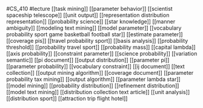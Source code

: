 #CS_410
#lecture
[[task mining]]
[[parameter behavior]]
[[scientist spaceship telescope]]
[[unit output]]
[[representation distribution representation]]
[[probability science]]
[[star knowledge]]
[[manner ambiguity]]
[[modeling text mining]]
[[model parameter]]
[[vocabulary probability sport game basketball football star]]
[[estimate parameter]]
[[coverage pis]]
[[travel probability sport]]
[[basis analysis]]
[[probability threshold]]
[[probability travel sport]]
[[probability mass]]
[[capital lambda]]
[[axis probability]]
[[constraint parameter]]
[[science probability]]
[[variation semantic]]
[[pi document]]
[[output distribution]]
[[parameter pi]]
[[parameter probability]]
[[vocabulary constraint]]
[[ij document]]
[[text collection]]
[[output mining algorithm]]
[[coverage document]]
[[parameter probability tax mining]]
[[output algorithm]]
[[parameter lambda star]]
[[model mining]]
[[probability distribution]]
[[refinement distribution]]
[[model text mining]]
[[distribution collection text article]]
[[unit analysis]]
[[distribution sport]]
[[attraction trip flight hotel]]
